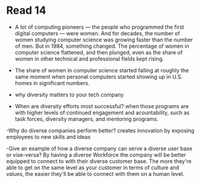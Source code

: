 # Read 14

- A lot of computing pioneers — the people who programmed the first digital computers — were women. And for decades, the number of women studying computer science was growing faster than the number of men. But in 1984, something changed. The percentage of women in computer science flattened, and then plunged, even as the share of women in other technical and professional fields kept rising.

- The share of women in computer science started falling at roughly the same moment when personal computers started showing up in U.S. homes in significant numbers.

- why diversity matters to your tech company

- When are diversity efforts most successful? when those programs are with higher levels of continued engagement and acountability, such as task forces, diversity managers, and mentoring programs.

-Why do diverse companies perform better? creates innovation by exposing employees to new skills and ideas

-Give an example of how a diverse company can serve a diverse user base or vise-versa? By having a diverse Workforce the company will be better equipped to connect to with their diverse customer base. The more they're able to get on the same level as your customer in terms of culture and values, the easier they'll be able to connect with them on a human level.